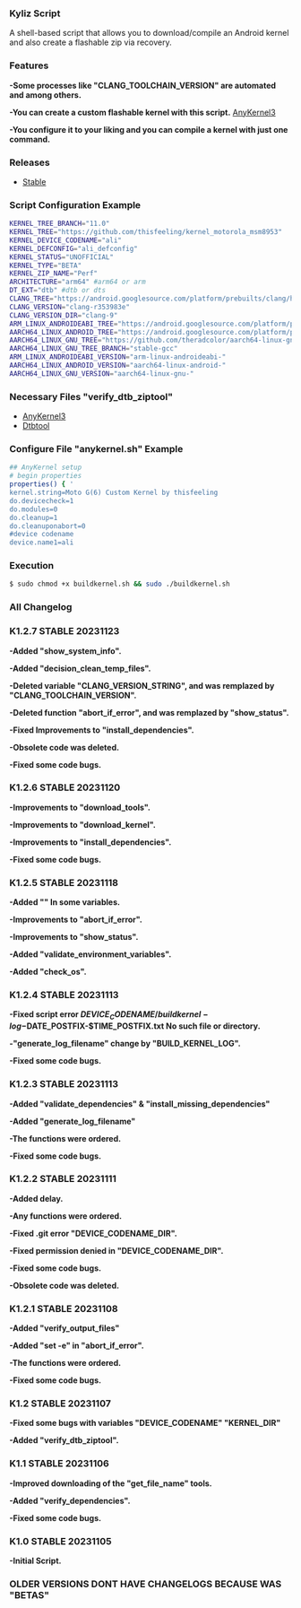 ### Kyliz Script

A shell-based script that allows you to download/compile an Android kernel and also create a flashable zip via recovery.

### Features

**-Some processes like "CLANG_TOOLCHAIN_VERSION" are automated and among others.**

**-You can create a custom flashable kernel with this script.** [AnyKernel3](https://github.com/ZyCromerZ/AnyKernel3)

**-You configure it to your liking and you can compile a kernel with just one command.**

### Releases

*  [Stable](https://github.com/thisfeeling/kyliz_script/releases)

### Script Configuration Example

```bash
KERNEL_TREE_BRANCH="11.0"
KERNEL_TREE="https://github.com/thisfeeling/kernel_motorola_msm8953"
KERNEL_DEVICE_CODENAME="ali"
KERNEL_DEFCONFIG="ali_defconfig"
KERNEL_STATUS="UNOFFICIAL"
KERNEL_TYPE="BETA"
KERNEL_ZIP_NAME="Perf"
ARCHITECTURE="arm64" #arm64 or arm
DT_EXT="dtb" #dtb or dts
CLANG_TREE="https://android.googlesource.com/platform/prebuilts/clang/host/linux-x86/+archive/f8e856556909898bd35ee8eae829437721b5a3db/clang-r353983e.tar.gz"
CLANG_VERSION="clang-r353983e"
CLANG_VERSION_DIR="clang-9"
ARM_LINUX_ANDROIDEABI_TREE="https://android.googlesource.com/platform/prebuilts/gcc/linux-x86/arm/arm-linux-androideabi-4.9/+archive/refs/heads/pie-release.tar.gz"
AARCH64_LINUX_ANDROID_TREE="https://android.googlesource.com/platform/prebuilts/gcc/linux-x86/aarch64/aarch64-linux-android-4.9/+archive/refs/heads/pie-release.tar.gz"
AARCH64_LINUX_GNU_TREE="https://github.com/theradcolor/aarch64-linux-gnu"
AARCH64_LINUX_GNU_TREE_BRANCH="stable-gcc"
ARM_LINUX_ANDROIDEABI_VERSION="arm-linux-androideabi-"
AARCH64_LINUX_ANDROID_VERSION="aarch64-linux-android-"
AARCH64_LINUX_GNU_VERSION="aarch64-linux-gnu-"
```
### Necessary Files "verify_dtb_ziptool"

*  [AnyKernel3](https://github.com/thisfeeling/kyliz_script/tree/kyliz/AnyKernel3)
*  [Dtbtool](https://github.com/thisfeeling/kyliz_script/tree/kyliz/Dtbtool)

### Configure File "anykernel.sh" Example

```bash
## AnyKernel setup
# begin properties
properties() { '
kernel.string=Moto G(6) Custom Kernel by thisfeeling
do.devicecheck=1
do.modules=0
do.cleanup=1
do.cleanuponabort=0
#device codename
device.name1=ali
```

### Execution
```bash
$ sudo chmod +x buildkernel.sh && sudo ./buildkernel.sh 
```
### All Changelog

### K1.2.7 STABLE 20231123

**-Added "show_system_info".**

**-Added "decision_clean_temp_files".**

**-Deleted variable "CLANG_VERSION_STRING", and was remplazed by "CLANG_TOOLCHAIN_VERSION".**

**-Deleted function "abort_if_error", and was remplazed by "show_status".**

**-Fixed Improvements to "install_dependencies".**

**-Obsolete code was deleted.**

**-Fixed some code bugs.**

### K1.2.6 STABLE 20231120

**-Improvements to "download_tools".**

**-Improvements to "download_kernel".**

**-Improvements to "install_dependencies".**

**-Fixed some code bugs.**

### K1.2.5 STABLE 20231118

**-Added "" In some variables.**

**-Improvements to "abort_if_error".**

**-Improvements to "show_status".**

**-Added "validate_environment_variables".**

**-Added "check_os".**

### K1.2.4 STABLE 20231113

**-Fixed script error $DEVICE_CODENAME/buildkernel-log-$DATE_POSTFIX-$TIME_POSTFIX.txt No such file or directory.**

**-"generate_log_filename" change by "BUILD_KERNEL_LOG".**

**-Fixed some code bugs.**

### K1.2.3 STABLE 20231113

**-Added "validate_dependencies" & "install_missing_dependencies"**

**-Added "generate_log_filename"**

**-The functions were ordered.**

**-Fixed some code bugs.**

### K1.2.2 STABLE 20231111

**-Added delay.**

**-Any functions were ordered.**

**-Fixed .git error "DEVICE_CODENAME_DIR".**

**-Fixed permission denied in "DEVICE_CODENAME_DIR".**

**-Fixed some code bugs.**

**-Obsolete code was deleted.**

### K1.2.1 STABLE 20231108

**-Added "verify_output_files"**

**-Added "set -e" in "abort_if_error".**

**-The functions were ordered.**

**-Fixed some code bugs.**

### K1.2 STABLE 20231107

**-Fixed some bugs with variables "DEVICE_CODENAME" "KERNEL_DIR"**

**-Added "verify_dtb_ziptool".**

### K1.1 STABLE 20231106

**-Improved downloading of the "get_file_name" tools.**

**-Added "verify_dependencies".**

**-Fixed some code bugs.**

### K1.0 STABLE 20231105

**-Initial Script.**

### OLDER VERSIONS DONT HAVE CHANGELOGS BECAUSE WAS "BETAS"
